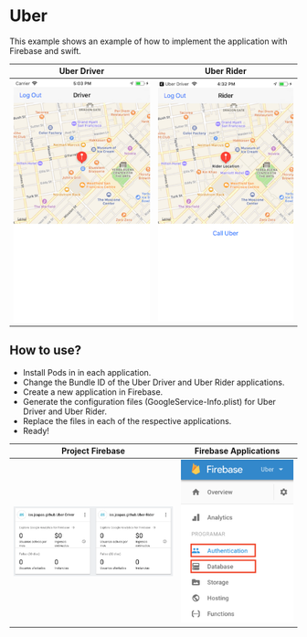 # Uber
This example shows an example of how to implement the application with Firebase and swift.

|   Uber Driver   |   Uber Rider    |
|:---------------:|:---------------:|
| ![png](https://github.com/jcapasix/Uber/blob/master/Uber%20Driver/Uber%20Driver/Assets.xcassets/screen/Driv.imageset/Driv.png?) | ![png](https://github.com/jcapasix/Uber/blob/master/Uber%20Driver/Uber%20Driver/Assets.xcassets/screen/Rider.imageset/Rider.png?) |

## How to use?
- Install Pods in in each application.
- Change the Bundle ID of the Uber Driver and Uber Rider applications.
- Create a new application in Firebase.
- Generate the configuration files (GoogleService-Info.plist) for Uber Driver and Uber Rider.
- Replace the files in each of the respective applications.
- Ready!

| Project Firebase |Firebase Applications|
|:----------------:|:-------------------:|
| ![png](https://github.com/jcapasix/Uber/blob/master/Uber%20Driver/Uber%20Driver/Assets.xcassets/screen/aplications.imageset/aplications.png?) | ![png](https://github.com/jcapasix/Uber/blob/master/Uber%20Driver/Uber%20Driver/Assets.xcassets/screen/fun.imageset/fun.png?) |
